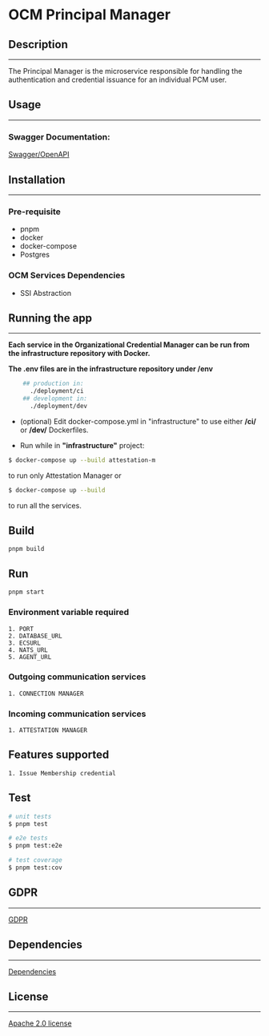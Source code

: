 # OCM Principal Manager

## Description
<hr/>

The Principal Manager is the microservice responsible for handling the authentication and credential issuance for an individual PCM user.

## Usage
<hr/>

###  Swagger Documentation: 

[Swagger/OpenAPI](swagger.json)

## Installation
<hr/>

### Pre-requisite

* pnpm
* docker
* docker-compose
* Postgres


### OCM Services Dependencies

* SSI Abstraction

## Running the app
<hr/>

**Each service in the Organizational Credential Manager can be run from the infrastructure repository with Docker.**

**The .env files are in the infrastructure repository under /env**

```bash
    ## production in:
      ./deployment/ci
    ## development in:
      ./deployment/dev
```

* (optional) Edit docker-compose.yml in "infrastructure" to use either **/ci/** or **/dev/** Dockerfiles.

* Run while in **"infrastructure"** project:
```bash
$ docker-compose up --build attestation-m
```
to run only Attestation Manager or
```bash
$ docker-compose up --build
```
to run all the services.

## Build
```
pnpm build
```

## Run
```
pnpm start
```

### Environment variable required
```
1. PORT
2. DATABASE_URL
3. ECSURL
4. NATS_URL
5. AGENT_URL
```

### Outgoing communication services
```
1. CONNECTION MANAGER
```

### Incoming communication services
```
1. ATTESTATION MANAGER
```

## Features supported
```
1. Issue Membership credential
```

## Test

```bash
# unit tests
$ pnpm test

# e2e tests
$ pnpm test:e2e

# test coverage
$ pnpm test:cov
```

## GDPR
<hr/>

[GDPR](GDPR.md)

## Dependencies
<hr/>

[Dependencies](package.json)

## License
<hr/>
 
 [Apache 2.0 license](LICENSE)

